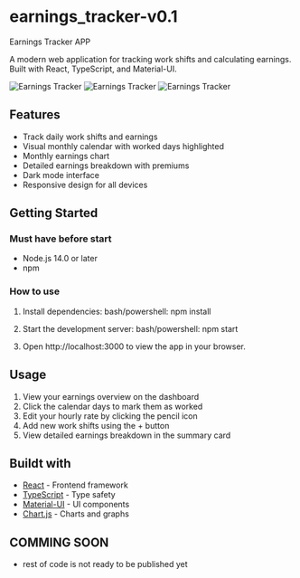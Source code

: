 # earnings_tracker-v0.1
Earnings Tracker APP

A modern web application for tracking work shifts and calculating earnings. Built with React, TypeScript, and Material-UI.

![Earnings Tracker](https://media.discordapp.net/attachments/1330362258571657269/1384853859331084379/Jobbtid_-_norsk_1.png?ex=68d12fa9&is=68cfde29&hm=899d8780e75545b7fca4052a2a69c1a4d517e9265373e59b00677c8ca8a98d5e&=&format=webp&quality=lossless)
![Earnings Tracker](https://media.discordapp.net/attachments/1330362258571657269/1384853859788394638/Jobbtid_-_norsk_2.png?ex=68d12fa9&is=68cfde29&hm=2af5eee886688b7ee6d34b68460e196b5565e9ecad0df123ce66a0bd6f14b346&=&format=webp&quality=lossless&width=1673&height=1135)
![Earnings Tracker](https://media.discordapp.net/attachments/1330362258571657269/1384853860056698912/Jobbtid_-_norsk_3.png?ex=68d12fa9&is=68cfde29&hm=b101baa398e354523df64b11589dfea4527897924af844332a0245113d1dc80a&=&format=webp&quality=lossless)

## Features

- Track daily work shifts and earnings
- Visual monthly calendar with worked days highlighted
- Monthly earnings chart
- Detailed earnings breakdown with premiums
- Dark mode interface
- Responsive design for all devices

## Getting Started
### Must have before start
- Node.js 14.0 or later
- npm

### How to use
1. Install dependencies:
bash/powershell: npm install

2. Start the development server:
bash/powershell: npm start

3. Open http://localhost:3000 to view the app in your browser.

## Usage

1. View your earnings overview on the dashboard
2. Click the calendar days to mark them as worked
3. Edit your hourly rate by clicking the pencil icon
4. Add new work shifts using the + button
5. View detailed earnings breakdown in the summary card

## Buildt with

- [React](https://reactjs.org/) - Frontend framework
- [TypeScript](https://www.typescriptlang.org/) - Type safety
- [Material-UI](https://mui.com/) - UI components
- [Chart.js](https://www.chartjs.org/) - Charts and graphs

## COMMING SOON
- rest of code is not ready to be published yet
